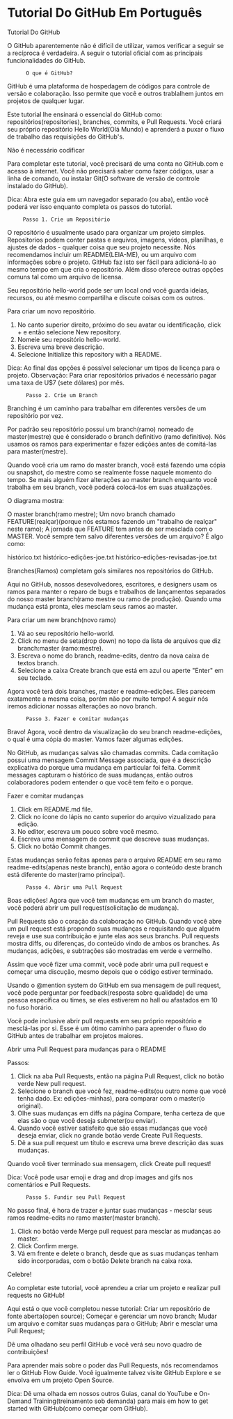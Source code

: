 # Tutorial Do GitHub Em Português
Tutorial Do GitHub

O GitHub aparentemente não é difícil de utilizar,
vamos verificar a seguir se a recíproca é verdadeira.
A seguir o tutorial oficial com as principais funcionalidades do GitHub.


          O que é GitHub?

 GitHub é uma plataforma de hospedagem de códigos para controle
de versão e colaboração. Isso permite que você e outros trablalhem
juntos em projetos de qualquer lugar.

 Este tutorial lhe ensinará o essencial do GitHub como:
repositórios(repositories), branches, commits, e Pull Requests.
Você criará seu próprio repositório Hello World(Olá Mundo) e
aprenderá a puxar o fluxo de trabalho das requisições do
GitHub's.


   Não é necessário codificar

 Para completar este tutorial, você precisará de uma conta no
GitHub.com e acesso à internet.
 Você não precisará saber como fazer códigos, usar a linha de 
comando, ou instalar Git(O software de versão de controle instalado
do GitHub).

 Dica: Abra este guia em um navegador separado (ou aba), então você
poderá ver isso enquanto completa os passos do tutorial.


         Passo 1. Crie um Repositório
   
 O repositório é usualmente usado para organizar um projeto simples.
Repositorios podem conter pastas e arquivos, imagens, vídeos, 
planilhas, e ajustes de dados - qualquer coisa que seu projeto
necessite. Nós recomendamos incluir um README(LEIA-ME), ou um 
arquivo com informações sobre o projeto. GitHub faz isto ser fácil
para adicioná-lo ao mesmo tempo em que cria o repositório. 
Além disso oferece outras opções comuns tal como um arquivo de
licensa.

 Seu repositório hello-world pode ser um local ond você guarda
ideias, recursos, ou até mesmo compartilha e discute coisas com
os outros.

   Para criar um novo repositório.

 1. No canto superior direito, próximo do seu avatar ou 
identificação, click + e então selecione New repository.
 2. Nomeie seu repositório hello-world.
 3. Escreva uma breve descrição.
 4. Selecione Initialize this repository with a README.

Dica: Ao final das opções é possível selecionar um tipos de licença
para o projeto.
Observação: Para criar repositórios privados é necessário pagar
uma taxa de U$7 (sete dólares) por mês.

 
          Passo 2. Crie um Branch

 Branching é um caminho para trabalhar em diferentes versões de um
repositório por vez.

 Por padrão seu repositório possui um branch(ramo) nomeado de 
master(mestre) que é considerado o branch definitivo
(ramo definitivo). Nós usamos os ramos para experimentar e fazer
edições antes de comitá-las para master(mestre).

  Quando você cria um ramo do master branch, você está fazendo uma
cópia ou snapshot, do mestre como se realmente fosse naquele momento
 do tempo. Se mais alguém fizer alterações ao master branch enquanto
 você trabalha em seu branch, você poderá colocá-los em suas
atualizações.

  O diagrama mostra:

 O master branch(ramo mestre);
 Um novo branch chamado FEATURE(realçar)(porque nós estamos 
fazendo um "trabalho de realçar" neste ramo);
 A jornada que FEATURE tem antes de ser mesclada com o MASTER. 
Você sempre tem salvo diferentes versões de um arquivo?
 É algo como:
  
 histórico.txt
 histórico-edições-joe.txt
 histórico-edições-revisadas-joe.txt

 Branches(Ramos) completam gols similares nos repositórios do 
GitHub.

 Aqui no GitHub, nossos desevolvedores, escritores, e designers usam
os ramos para manter o reparo de bugs e trabalhos de lançamentos
separados do nosso master branch(ramo mestre ou ramo de produção).
 Quando uma mudança está pronta, eles mesclam seus ramos ao master.

 Para criar um new branch(novo ramo)

 1. Vá ao seu repositório hello-world.
 2. Click no menu de seta(drop down) no topo da lista de arquivos
que diz branch:master (ramo:mestre).
 3. Escreva o nome do branch, readme-edits, dentro da nova
caixa de textos branch.
 4. Selecione a caixa Create branch que está em azul ou aperte
"Enter" em seu teclado.

  Agora você terá dois branches, master e readme-edições. Eles
parecem exatamente a mesma coisa, porém não por muito tempo! A 
seguir nós iremos adicionar nossas alterações ao novo branch.


          Passo 3. Fazer e comitar mudanças

 Bravo! Agora, você dentro da visualização do seu branch
readme-edições, o qual é uma cópia do master. Vamos fazer algumas
edições.

 No GitHub, as mudanças salvas são chamadas commits. Cada 
comitação possui uma mensagem Commit Message associada, que é a 
descrição explicativa do porque uma mudança em particular foi 
feita. Commit messages capturam o histórico de suas mudanças, então
outros colaboradores podem entender o que você tem feito e o 
porque.

  Fazer e comitar mudanças

 1. Click em README.md file.
 2. Click no ícone do lápis no canto superior do arquivo vizualizado para edição.
 3. No editor, escreva um pouco sobre você mesmo.
 4. Escreva uma mensagem de commit que descreve suas mudanças.
 5. Click no botão Commit changes.

 Estas mudanças serão feitas apenas para o arquivo README em seu
ramo readme-edits(apenas neste branch), então agora o conteúdo
deste branch está diferente do master(ramo principal).

          Passo 4. Abrir uma Pull Request  
 
 Boas edições! Agora que você tem mudanças em um branch do master,
você poderá abrir um pull request(solicitação de mudança).

 Pull Requests são o coração da colaboração no GitHub. Quando você
abre um pull request está propondo suas mudanças e requisitando que
alguém reveja e use sua contribuição e junte elas aos seus branchs.
Pull requests mostra diffs, ou diferenças, do conteúdo vindo de
ambos os branches. As mudanças, adições, e subtrações são mostradas
em verde e vermelho.

 Assim que você fizer uma commit, você pode abrir uma pull request
e começar uma discução, mesmo depois que o código estiver 
terminado.

 Usando o @mention system do GitHub em sua mensagem de pull 
request, você pode perguntar por feedback(resposta sobre qualidade) de uma pessoa específica ou times, se eles estiverem
no hall ou afastados em 10 no fuso horário.

 Você pode inclusive abrir pull requests em seu próprio repositório
e mesclá-las por si. Esse é um ótimo caminho para aprender o fluxo
do GitHub antes de trabalhar em projetos maiores.

  Abrir uma Pull Request para mudanças para o README

 Passos:
 1. Click na aba Pull Requests, então na página Pull Request, click
no botão verde New pull request.
 2. Selecione o branch que você fez, readme-edits(ou outro nome que
você tenha dado. Ex: edições-minhas), para comparar com o master(o
original).
 3. Olhe suas mudanças em diffs na página Compare, tenha certeza
de que elas são o que você deseja submeter(ou enviar).
 4. Quando você estiver satisfeito que são essas mudanças que você
deseja enviar, click no grande botão verde Create Pull Requests.
 5. Dê a sua pull request um título e escreva uma breve descrição
das suas mudanças.

 Quando você tiver terminado sua mensagem, click Create pull
 request!

 Dica: Você pode usar emoji e drag and drop images and gifs nos 
comentários e Pull Requests.

 
          Passo 5. Fundir seu Pull Request

 No passo final, é hora de trazer e juntar suas mudanças - mesclar
seus ramos readme-edits no ramo master(master branch).
 1. Click no botão verde Merge pull request para mesclar as 
mudanças ao master.
 2. Click Confirm merge.
 3. Vá em frente e delete o branch, desde que as suas mudanças
tenham sido incorporadas, com o botão Delete branch na caixa roxa.
 

 Celebre!

 Ao completar este tutorial, você aprendeu a criar um projeto e 
realizar pull requests no GitHub!

 Aqui está o que você completou nesse tutorial:
 Criar um repositório de fonte aberta(open source);
 Começar e gerenciar um novo branch;
 Mudar um arquivo e comitar suas mudanças para o GitHub;
 Abrir e mesclar uma Pull Request;

 Dê uma olhadano seu perfil GitHub e você verá seu novo quadro
de contribuições!


 Para aprender mais sobre o poder das Pull Requests, nós 
recomendamos ler o GitHub Flow Guide. Você igualmente talvez visite
 GitHub Explore e se envolva em um projeto Open Source.

 Dica: Dê uma olhada em nossos outros Guias, canal do YouTube e
On-Demand Training(treinamento sob demanda) para mais em how to 
get started with GitHub(como começar com GitHub).
 
